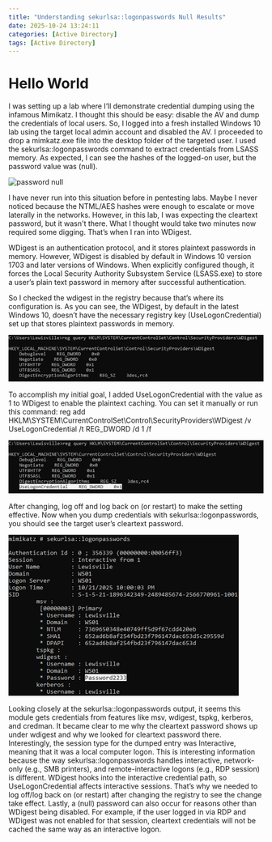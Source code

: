 ```yaml
---
title: "Understanding sekurlsa::logonpasswords Null Results"
date: 2025-10-24 13:24:11
categories: [Active Directory]
tags: [Active Directory]
---
```


# Hello World

I was setting up a lab where I’ll demonstrate credential dumping using the infamous Mimikatz. I thought this should be easy: disable the AV and dump the credentials of local users. So, I logged into a fresh installed Windows 10 lab using the target local admin account and disabled the AV. I proceeded to drop a mimkatz.exe file into the desktop folder of the targeted user. I used the sekurlsa::logonpasswords command to extract credentials from LSASS memory. As expected, I can see the hashes of the logged-on user, but the password value was (null).

![password null](/bitdecay.github.io/blob/main/images/2025/10-24-password-null.png)

I have never run into this situation before in pentesting labs. Maybe I never noticed because the NTML/AES hashes were enough to escalate or move laterally in the networks. However, in this lab, I was expecting the cleartext password, but it wasn't there. What I thought would take two minutes now required some digging. That’s when I ran into WDigest.
 
WDigest is an authentication protocol, and it stores plaintext passwords in memory. However, WDigest is disabled by default in Windows 10 version 1703 and later versions of Windows. When explicitly configured though, it forces the Local Security Authority Subsystem Service (LSASS.exe) to store a user’s plain text password in memory after successful authentication.

So I checked the wdigest in the registry because that’s where its configuration is. As you can see, the WDigest, by default in the latest Windows 10, doesn’t have the necessary registry key (UseLogonCredential) set up that stores plaintext passwords in memory.

![image](https://github.com/bitdecay/bitdecay.github.io/blob/main/images/2025/10-24-wdigest.png)


To accomplish my initial goal, I added UseLogonCredential with the value as 1 to WDigest to enable the plaintext caching. You can set it manually or run this command: 
reg add HKLM\SYSTEM\CurrentControlSet\Control\SecurityProviders\WDigest /v UseLogonCredential /t REG_DWORD /d 1 /f

![image](https://github.com/bitdecay/bitdecay.github.io/blob/main/images/2025/10-24-uselogoncredentials.png)

After changing, log off and log back on (or restart) to make the setting effective. Now when you dump credentials with sekurlsa::logonpasswords, you should see the target user’s cleartext password.

![image](https://github.com/bitdecay/bitdecay.github.io/blob/main/images/2025/10-24-plaintext.png)

Looking closely at the sekurlsa::logonpasswords output, it seems this module gets credentials from features like msv, wdigest, tspkg, kerberos, and credman. It became clear to me why the cleartext password shows up under wdigest and why we looked for cleartext password there.
Interestingly, the session type for the dumped entry was Interactive, meaning that it was a local computer logon. This is interesting information because the way sekurlsa::logonpasswords handles interactive, network-only (e.g., SMB printers), and remote-interactive logons (e.g., RDP session) is different. WDigest hooks into the interactive credential path, so UseLogonCredential affects interactive sessions. That’s why we needed to log off/log back on (or restart) after changing the registry to see the change take effect.
Lastly, a (null) password can also occur for reasons other than WDigest being disabled. For example, if the user logged in via RDP and WDigest was not enabled for that session, cleartext credentials will not be cached the same way as an interactive logon.
